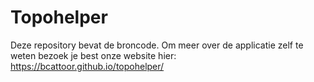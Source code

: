 # Topohelper

Deze repository bevat de broncode. Om meer over de applicatie zelf te weten bezoek je best onze website hier: https://bcattoor.github.io/topohelper/
